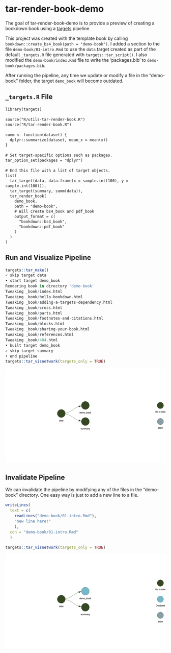 
<!-- README.md is generated from README.Rmd. Please edit that file -->

# tar-render-book-demo

The goal of tar-render-book-demo is to provide a preview of creating a
bookdown book using a [targets](https://github.com/ropensci/targets)
pipeline.

This project was created with the template book by calling
`bookdown::create_bs4_book(path = "demo-book")`. I added a section to
the file `demo-book/01-intro.Rmd` to use the `data` target created as
part of the default `_targets.R` file generated with
`targets::tar_script()`. I also modified the `demo-book/index.Rmd` file
to write the ‘packages.bib’ to `demo-book/packages.bib`.

After running the pipeline, any time we update or modify a file in the
“demo-book” folder, the target `demo_book` will become outdated.

## `_targets.R` File

    library(targets)

    source("R/utils-tar-render-book.R")
    source("R/tar-render-book.R")

    summ <- function(dataset) {
      dplyr::summarize(dataset, mean_x = mean(x))
    }

    # Set target-specific options such as packages.
    tar_option_set(packages = "dplyr")

    # End this file with a list of target objects.
    list(
      tar_target(data, data.frame(x = sample.int(100), y = sample.int(100))),
      tar_target(summary, summ(data)),
      tar_render_book(
        demo_book,
        path = "demo-book",
        # Will create bs4_book and pdf_book
        output_format = c(
          "bookdown::bs4_book",
          "bookdown::pdf_book"
        )
      )
    )

## Run and Visualize Pipeline

``` r
targets::tar_make()
✓ skip target data
• start target demo_book
Rendering book in directory 'demo-book'
Tweaking _book/index.html
Tweaking _book/hello-bookdown.html
Tweaking _book/adding-a-targets-dependency.html
Tweaking _book/cross.html
Tweaking _book/parts.html
Tweaking _book/footnotes-and-citations.html
Tweaking _book/blocks.html
Tweaking _book/sharing-your-book.html
Tweaking _book/references.html
Tweaking _book/404.html
• built target demo_book
✓ skip target summary
• end pipeline
targets::tar_visnetwork(targets_only = TRUE)
```

![](README_files/figure-gfm/show-visnetwork-1.png)<!-- -->

## Invalidate Pipeline

We can invalidate the pipeline by modifying any of the files in the
“demo-book” directory. One easy way is just to add a new line to a file.

``` r
writeLines(
  text = c(
    readLines("demo-book/01-intro.Rmd"), 
    "new line here!"
    ),
  con = "demo-book/01-intro.Rmd"
  )
```

``` r
targets::tar_visnetwork(targets_only = TRUE)
```

![](README_files/figure-gfm/show-visnetwork-outdates-1.png)<!-- -->
